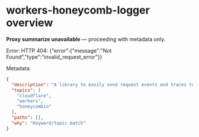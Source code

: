 # workers-honeycomb-logger overview

**Proxy summarize unavailable** — proceeding with metadata only.

Error: HTTP 404: {"error":{"message":"Not Found","type":"invalid_request_error"}}

Metadata:
```json
{
  "description": "A library to easily send request events and traces to https://honeycomb.io",
  "topics": [
    "cloudflare",
    "workers",
    "honeycombio"
  ],
  "paths": [],
  "why": "Keyword/topic match"
}
```